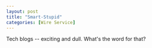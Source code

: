 ```yaml
---
layout: post
title: "Smart-Stupid"
categories: [Wire Service]
---
```

Tech blogs -- exciting and dull. What's the word for that?



<!--more-->

